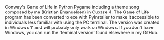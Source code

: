 Conway's Game of Life in Python Pygame including a theme song composed by me (Kristian Emanuelsen) in Cubase 4. The Game of Life program has been converted to exe with PyInstaller to make it accessible to individuals less familiar with using the PC terminal. The version was created in Windows 11 and will probably only work on Windows. If you don't have Windows, you can run the 'terminal version' found elsewhere in my GitHub.